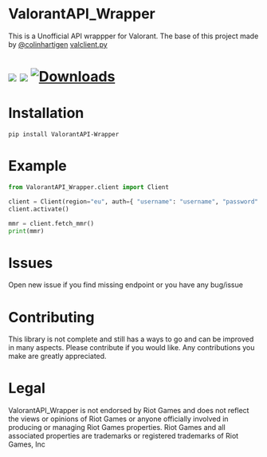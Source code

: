 # ValorantAPI_Wrapper
This is a Unofficial API wrappper for Valorant.
The base of this project made by [@colinhartigen](https://github.com/colinhartigan) [valclient.py](https://github.com/colinhartigan/valclient.py)
# <img src="https://img.shields.io/github/issues/csence/ValorantAPI_Wrapper" > <img src="https://img.shields.io/pypi/v/valorantapi-wrapper" > [![Downloads](https://pepy.tech/badge/valorantapi-wrapper)](https://pepy.tech/project/valorantapi-wrapper)
# Installation
```pip install ValorantAPI-Wrapper```
# Example
```python
from ValorantAPI_Wrapper.client import Client

client = Client(region="eu", auth={ "username": "username", "password": "password" })
client.activate()

mmr = client.fetch_mmr()
print(mmr)
```
# Issues
Open new issue if you find missing endpoint or you have any bug/issue
# Contributing
This library is not complete and still has a ways to go and can be improved in many aspects. Please contribute if you would like. Any contributions you make are greatly appreciated.
# Legal
ValorantAPI_Wrapper is not endorsed by Riot Games and does not reflect the views or opinions of Riot Games or anyone officially involved in producing or managing Riot Games properties. Riot Games and all associated properties are trademarks or registered trademarks of Riot Games, Inc
